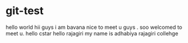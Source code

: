 # git-test
hello world 
hii guys i am bavana nice to meet u guys . soo welcomed to meet u.
hello cstar
hello rajagiri
my name is adhabiya
rajagiri collehge